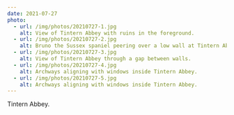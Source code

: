 ```yaml
---
date: 2021-07-27
photo:
  - url: /img/photos/20210727-1.jpg
    alt: View of Tintern Abbey with ruins in the foreground.
  - url: /img/photos/20210727-2.jpg
    alt: Bruno the Sussex spaniel peering over a low wall at Tintern Abbey.
  - url: /img/photos/20210727-3.jpg
    alt: View of Tintern Abbey through a gap between walls.
  - url: /img/photos/20210727-4.jpg
    alt: Archways aligning with windows inside Tintern Abbey.
  - url: /img/photos/20210727-5.jpg
    alt: Archways aligning with windows inside Tintern Abbey.
---
```


Tintern Abbey.
